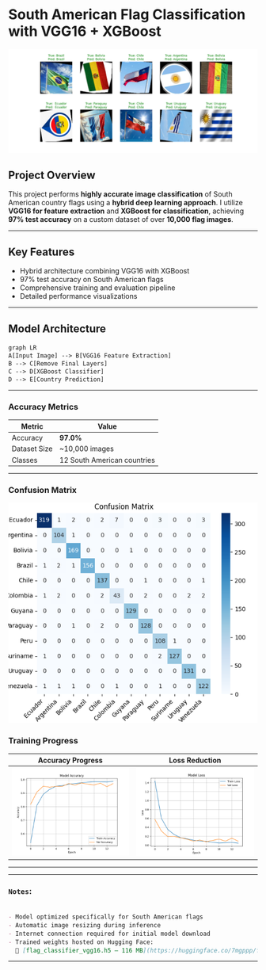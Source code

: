 # South American Flag Classification with VGG16 + XGBoost

![Model Visualization](https://github.com/7mgppp1903/flag-classification-vgg16/blob/main/Results/visualisation.png)

## Project Overview

This project performs **highly accurate image classification** of South American country flags using a **hybrid deep learning approach**. I utilize **VGG16 for feature extraction** and **XGBoost for classification**, achieving **97% test accuracy** on a custom dataset of over **10,000 flag images**.

---

##  Key Features

- Hybrid architecture combining VGG16 with XGBoost
- 97% test accuracy on South American flags  
- Comprehensive training and evaluation pipeline   
- Detailed performance visualizations  

---

## Model Architecture

```mermaid
graph LR
A[Input Image] --> B[VGG16 Feature Extraction]
B --> C[Remove Final Layers]
C --> D[XGBoost Classifier]
D --> E[Country Prediction]

```
---

### Accuracy Metrics

| Metric         | Value               |
|----------------|---------------------|
| Accuracy       | **97.0%**           |
| Dataset Size   | ~10,000 images      |
| Classes        | 12 South American countries |

---

### Confusion Matrix

![Confusion Matrix](https://github.com/7mgppp1903/flag-classification-vgg16/blob/main/Results/confusion%20matrix.png)

### Training Progress

| Accuracy Progress | Loss Reduction |
|------------------|----------------|
| ![Accuracy](https://github.com/7mgppp1903/flag-classification-vgg16/blob/main/Results/model%20accuracy.png) | ![Loss](https://github.com/7mgppp1903/flag-classification-vgg16/blob/main/Results/model%20loss.png) |

---


---

### `Notes`:

```markdown

- Model optimized specifically for South American flags  
- Automatic image resizing during inference  
- Internet connection required for initial model download  
- Trained weights hosted on Hugging Face:  
  🔗 [flag_classifier_vgg16.h5 – 116 MB](https://huggingface.co/7mgppp/flag-classifier-vgg16-model/blob/main/flag_classifier_vgg16.h5)
```
---




